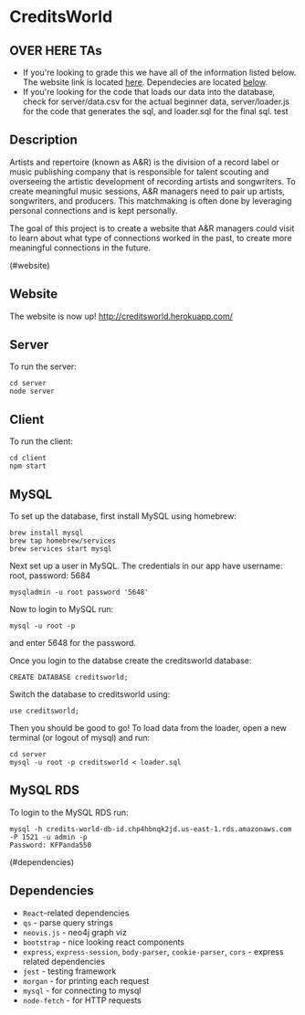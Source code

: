 # CreditsWorld

## OVER HERE TAs
- If you're looking to grade this we have all of the information listed below. The website link is located [here](#website). Dependecies are located [below](#dependencies).
- If you're looking for the code that loads our data into the database, check for server/data.csv for the actual beginner data, server/loader.js for the code that generates the sql, and loader.sql for the final sql. 
test
## Description

Artists and repertoire (known as A&R) is the division of a record label or music publishing company that is responsible for talent scouting and overseeing the artistic development of recording artists and songwriters. To create meaningful music sessions, A&R managers need to pair up artists, songwriters, and producers. This matchmaking is often done by leveraging personal connections and is kept personally. 

The goal of this project is to create a website that A&R managers could visit to learn about what type of connections worked in the past, to create more meaningful connections in the future.

(#website)
## Website
The website is now up! http://creditsworld.herokuapp.com/

## Server
To run the server:
```
cd server
node server
```

## Client
To run the client:
```
cd client
npm start 
```

## MySQL
To set up the database, first install MySQL using homebrew:
```
brew install mysql
brew tap homebrew/services
brew services start mysql
```
Next set up a user in MySQL. The credentials in our app have username: root, password: 5684
```
mysqladmin -u root password '5648'
```
Now to login to MySQL run:
```
mysql -u root -p 
```
and enter 5648 for the password.

Once you login to the databse create the creditsworld database:
```
CREATE DATABASE creditsworld;
```
Switch the database to creditsworld using:
```
use creditsworld;
```
Then you should be good to go!
To load data from the loader, open a new terminal (or logout of mysql) and run:
```
cd server
mysql -u root -p creditsworld < loader.sql
```
## MySQL RDS
To login to the MySQL RDS run:
```
mysql -h credits-world-db-id.chp4hbnqk2jd.us-east-1.rds.amazonaws.com -P 1521 -u admin -p
Password: KFPanda550
```

(#dependencies)
## Dependencies 
* `React`-related dependencies
* `qs` - parse query strings
* `neovis.js` - neo4j graph viz
* `bootstrap` - nice looking react components
* `express`, `express-session`, `body-parser`, `cookie-parser`, `cors` - express related dependencies
* `jest` - testing framework
* `morgan` - for printing each request
* `mysql` - for connecting to mysql
* `node-fetch` - for HTTP requests


